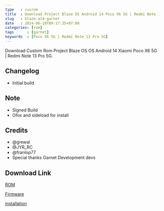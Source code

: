 ```yaml
---
type   : cusrom
title  : Download Project Blaze OS Android 14 Poco X6 5G | Redmi Note 13 Pro 5G
slug   : blaze-a14-garnet
date   : 2024-06-18T09:17:35+07:00
categories: [rom]
tags      : [garnet]
keywords  : [Poco X6 5G | Redmi Note 13 Pro 5G]
---
```


Download Custom Rom Project Blaze OS OS Android 14 Xiaomi Poco X6 5G | Redmi Note 13 Pro 5G.

## Changelog
- Initial build

## Note
- Signed Build
- Ofox and sideload for install

## Credits
- @grewal
- @JYR_RC
- @franlop77
- Special thanks Garnet Development devs



## Download Link
[ROM](https://sourceforge.net/projects/carlosprique/files/)

[Firmware](https://sourceforge.net/projects/garnetrandom/files/FW/Global/fw_garnet_miui_GARNETGlobal_OS1.0.6.0.UNRMIXM_047bdb5ebf_14.0.zip/download)

[installation](https://graph.org/Lineage-OS-flashing-instructions-for-garnet-04-20)


